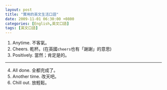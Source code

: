 ```yaml
---
layout: post
title: "實用的英文生活口語"
date: 2009-11-01 06:30:00 +0800
categories: [English,英文口語]
tags: [英文口語]
---
```



1. Anytime. 不客氣。
2. Cheers. 乾杯。(在英國`cheers`也有「謝謝」的意思)
3. Positively. 當然；肯定是的。

---

4. All done. 全都完成了。
5. Another time. 改天吧。
6. Chill out. 放輕鬆。